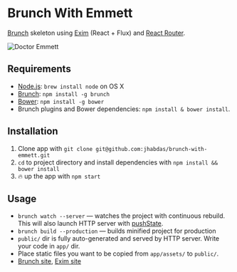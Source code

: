 # Brunch With Emmett
[Brunch](http://brunch.io) skeleton using [Exim](http://hellyeah.is/exim/) (React + Flux) and [React Router](https://github.com/rackt/react-router).

![Doctor Emmett](http://fc05.deviantart.net/fs71/i/2012/172/9/e/doctor_emmett_brown_from_back_to_the_future_by_ckrickett-d54cxz8.jpg)

## Requirements

- [Node.js](http://nodejs.org): `brew install node` on OS X
- [Brunch](http://brunch.io): `npm install -g brunch`
- [Bower](http://bower.io): `npm install -g bower`
- Brunch plugins and Bower dependencies: `npm install & bower install`.

## Installation

1. Clone app with `git clone git@github.com:jhabdas/brunch-with-emmett.git`
2. `cd` to project directory and install dependencies with `npm install && bower install`
3. :fire: up the app with `npm start`

## Usage

- `brunch watch --server` — watches the project with continuous rebuild. This will also launch HTTP server with [pushState](https://developer.mozilla.org/en-US/docs/Web/Guide/API/DOM/Manipulating_the_browser_history).
- `brunch build --production` — builds minified project for production
- `public/` dir is fully auto-generated and served by HTTP server.  Write your code in `app/` dir.
- Place static files you want to be copied from `app/assets/` to `public/`.
- [Brunch site](http://brunch.io), [Exim site](http://hellyeah.is/exim/)
